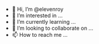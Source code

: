 - 👋 Hi, I’m @elevenroy
- 👀 I’m interested in ...
- 🌱 I’m currently learning ...
- 💞️ I’m looking to collaborate on ...
- 📫 How to reach me ...

<!---
elevenroy/elevenroy is a ✨ special ✨ repository because its `README.md` (this file) appears on your GitHub profile.
You can click the Preview link to take a look at your changes.
--->
